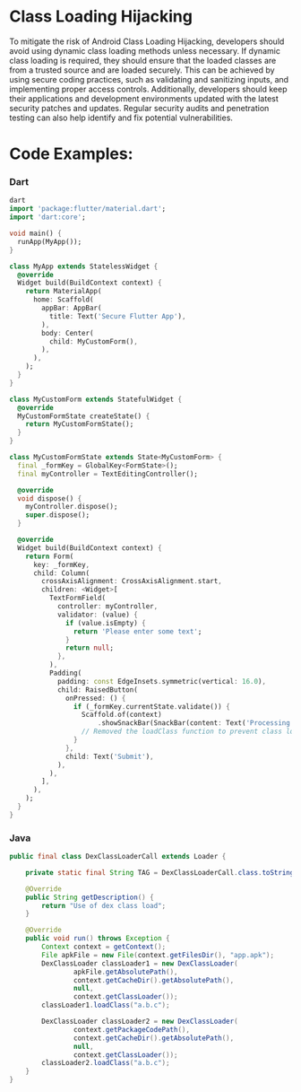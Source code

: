 
# Class Loading Hijacking

To mitigate the risk of Android Class Loading Hijacking, developers should avoid using dynamic class loading methods unless necessary. If dynamic class loading is required, they should ensure that the loaded classes are from a trusted source and are loaded securely. This can be achieved by using secure coding practices, such as validating and sanitizing inputs, and implementing proper access controls. Additionally, developers should keep their applications and development environments updated with the latest security patches and updates. Regular security audits and penetration testing can also help identify and fix potential vulnerabilities.

# Code Examples:

### Dart

```dart
dart
import 'package:flutter/material.dart';
import 'dart:core';

void main() {
  runApp(MyApp());
}

class MyApp extends StatelessWidget {
  @override
  Widget build(BuildContext context) {
    return MaterialApp(
      home: Scaffold(
        appBar: AppBar(
          title: Text('Secure Flutter App'),
        ),
        body: Center(
          child: MyCustomForm(),
        ),
      ),
    );
  }
}

class MyCustomForm extends StatefulWidget {
  @override
  MyCustomFormState createState() {
    return MyCustomFormState();
  }
}

class MyCustomFormState extends State<MyCustomForm> {
  final _formKey = GlobalKey<FormState>();
  final myController = TextEditingController();

  @override
  void dispose() {
    myController.dispose();
    super.dispose();
  }

  @override
  Widget build(BuildContext context) {
    return Form(
      key: _formKey,
      child: Column(
        crossAxisAlignment: CrossAxisAlignment.start,
        children: <Widget>[
          TextFormField(
            controller: myController,
            validator: (value) {
              if (value.isEmpty) {
                return 'Please enter some text';
              }
              return null;
            },
          ),
          Padding(
            padding: const EdgeInsets.symmetric(vertical: 16.0),
            child: RaisedButton(
              onPressed: () {
                if (_formKey.currentState.validate()) {
                  Scaffold.of(context)
                      .showSnackBar(SnackBar(content: Text('Processing Data')));
                  // Removed the loadClass function to prevent class loading hijacking
                }
              },
              child: Text('Submit'),
            ),
          ),
        ],
      ),
    );
  }
}
```


### Java

```java
public final class DexClassLoaderCall extends Loader {

    private static final String TAG = DexClassLoaderCall.class.toString();

    @Override
    public String getDescription() {
        return "Use of dex class load";
    }

    @Override
    public void run() throws Exception {
        Context context = getContext(); 
        File apkFile = new File(context.getFilesDir(), "app.apk");
        DexClassLoader classLoader1 = new DexClassLoader(
                apkFile.getAbsolutePath(),
                context.getCacheDir().getAbsolutePath(),
                null,
                context.getClassLoader());
        classLoader1.loadClass("a.b.c");

        DexClassLoader classLoader2 = new DexClassLoader(
                context.getPackageCodePath(),
                context.getCacheDir().getAbsolutePath(),
                null,
                context.getClassLoader());
        classLoader2.loadClass("a.b.c");
    }
}

```
